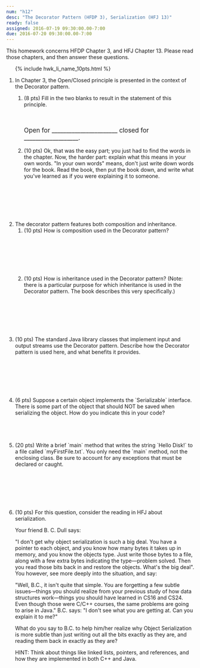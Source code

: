 ```yaml
---
num: "h12"
desc: "The Decorator Pattern (HFDP 3), Serialization (HFJ 13)"
ready: false
assigned: 2016-07-19 09:30:00.00-7:00
due: 2016-07-20 09:30:00.00-7:00
---
```


This homework concerns <span data-hfdp="3">HFDP Chapter 3</span>, and <span data-hfj="13">HFJ Chapter 13</span>.
Please read those chapters, and then answer these questions.

<ol>

{% include hwk_li_name_10pts.html %}

<li style="margin-bottom:5em;">

In Chapter 3, the Open/Closed principle is presented in the context of
the Decorator pattern.  
<ol>
<li> (8 pts) Fill in the two blanks to result in the
statement of this principle.

<p style="margin-top:3em; font-size: 120%;">
Open for _______________________  closed for ___________________.
</p>
</li>

<li style="margin-bottom:8em;">(10 pts) Ok, that was the easy part; you just had to find the words in the chapter.  Now, the harder part: explain what this means in your own words.  "In your own words" means, don't just write down words for the book.   Read the book, then put the book down, and write what you've learned as if you were explaining it to someone.

</li>
</ol>

<div class="pagebreak"></div>
</li>

<li style="margin-bottom:1em;"> The decorator pattern features both
composition and inheritance. 

<ol>
<li style="margin-bottom:8em;"> (10 pts) How is composition used in the Decorator pattern?

</li>

<li style="margin-bottom:8em;"> (10 pts) How is inheritance used in
the Decorator pattern?  (Note: there is a particular purpose for which
inheritance is used in the Decorator pattern.   The book describes this very specifically.)
</li>

</ol>

</li>

<li style="margin-bottom:8em;"> (10 pts) The standard Java library classes that
implement input and output streams use the Decorator pattern.  Describe how the Decorator pattern is used here, and what benefits it provides. 
</li>


<li style="margin-bottom:5em;" markdown="1"> (6 pts) Suppose a certain object implements the `Serializable` interface.  There is some part of the object that should NOT be saved when serializing the object. How do you indicate this in your code? 
</li>

<li style="margin-bottom:8em;" markdown="1">
(20 pts) Write a brief `main` method that writes the string `Hello Disk!` to a file called `myFirstFile.txt`.  You only need the `main` method, not the enclosing class.   Be sure to account for any exceptions that must be declared or caught.
</li>



<li style="margin-bottom:8em;"> (10 pts) For this question, consider the reading in HFJ about serialization.

Your friend B. C. Dull says:

"I don't get why object serialization is such a big deal. You have a pointer to each object, and you know how many bytes it takes up in memory, and you know the objects type. Just write those bytes to a file, along with a few extra bytes indicating the type—problem solved. Then you read those bits back in and restore the objects. What's the big deal".
You however, see more deeply into the situation, and say:

"Well, B.C., it isn't quite that simple. You are forgetting a few subtle issues—things you should realize from your previous study of how data structures work—things you should have learned in CS16 and CS24. Even though those were C/C++ courses, the same problems are going to arise in Java."
B.C. says: "I don't see what you are getting at. Can you explain it to me?"

What do you say to B.C. to help him/her realize why Object Serialization is more subtle than just writing out all the bits exactly as they are, and reading them back in exactly as they are?

HINT: Think about things like linked lists, pointers, and references, and how they are implemented in both C++ and Java.

</li>
</ol>

<div style="display:none">
http://UCSB-CS56-M16.github.io/hwk/h12
</div>




